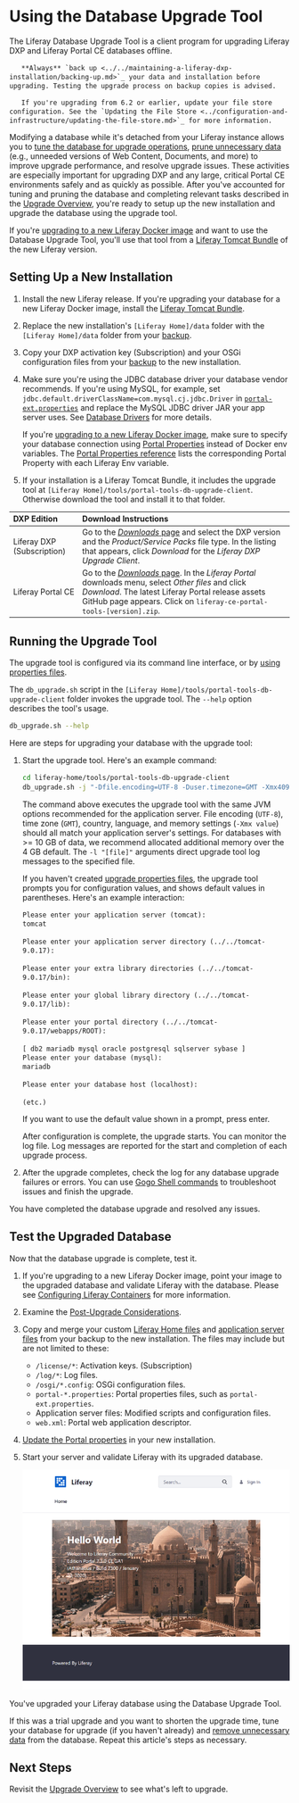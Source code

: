 # Using the Database Upgrade Tool

The Liferay Database Upgrade Tool is a client program for upgrading Liferay DXP and Liferay Portal CE databases offline.

```important::
   **Always** `back up <../../maintaining-a-liferay-dxp-installation/backing-up.md>`_ your data and installation before upgrading. Testing the upgrade process on backup copies is advised.
```

```important::
   If you're upgrading from 6.2 or earlier, update your file store configuration. See the `Updating the File Store <../configuration-and-infrastructure/updating-the-file-store.md>`_ for more information.
```

Modifying a database while it's detached from your Liferay instance allows you to [tune the database for upgrade operations](../upgrade-stability-and-performance/database-tuning-for-upgrades.md), [prune unnecessary data](../upgrade-stability-and-performance/database-tuning-for-upgrades.md) (e.g., unneeded versions of Web Content, Documents, and more) to improve upgrade performance, and resolve upgrade issues. These activities are especially important for upgrading DXP and any large, critical Portal CE environments safely and as quickly as possible. After you've accounted for tuning and pruning the database and completing relevant tasks described in the [Upgrade Overview](./upgrade-overview.md), you're ready to setup up the new installation and upgrade the database using the upgrade tool.

If you're [upgrading to a new Liferay Docker image](../../installing-liferay/using-liferay-docker-images/upgrading-to-a-new-docker-image.md) and want to use the Database Upgrade Tool, you'll use that tool from a [Liferay Tomcat Bundle](../../installation-and-upgrades/installing-liferay/installing-a-liferay-tomcat-bundle.md) of the new Liferay version.

## Setting Up a New Installation

1. Install the new Liferay release. If you're upgrading your database for a new Liferay Docker image, install the [Liferay Tomcat Bundle](../../installation-and-upgrades/installing-liferay/installing-a-liferay-tomcat-bundle.md).

1. Replace the new installation's `[Liferay Home]/data` folder with the `[Liferay Home]/data` folder from your [backup](../../maintaining-a-liferay-dxp-installation/backing-up.md).

1. Copy your DXP activation key (Subscription) and your OSGi configuration files from your [backup](../../maintaining-a-liferay-dxp-installation/backing-up.md#liferay-home) to the new installation.

1. Make sure you're using the JDBC database driver your database vendor recommends. If you're using MySQL, for example, set `jdbc.default.driverClassName=com.mysql.cj.jdbc.Driver` in [`portal-ext.properties`](../../reference/portal-properties.md) and replace the MySQL JDBC driver JAR your app server uses. See [Database Drivers](../configuration-and-infrastructure/migrating-configurations-and-properties.md#database-drivers) for more details.

    If you're [upgrading to a new Liferay Docker image](../../installing-liferay/using-liferay-docker-images/upgrading-to-a-new-docker-image.md), make sure to specify your database connection using [Portal Properties](../../reference/portal-properties.md) instead of Docker env variables. The [Portal Properties reference](https://docs.liferay.com/dxp/portal/7.3-latest/propertiesdoc/portal.properties.html) lists the corresponding Portal Property with each Liferay Env variable.

1. If your installation is a Liferay Tomcat Bundle, it includes the upgrade tool at `[Liferay Home]/tools/portal-tools-db-upgrade-client`. Otherwise download the tool and install it to that folder.

| DXP Edition                | Download Instructions                                                                                                                                                                                                                                                         |
| :------------------------- | :---------------------------------------------------------------------------------------------------------------------------------------------------------------------------------------------------------------------------------------------------------------------------- |
| Liferay DXP (Subscription) | Go to the [_Downloads_ page](https://customer.liferay.com/group/customer/downloads) and select the DXP version and the _Product/Service Packs_ file type. In the listing that appears, click _Download_ for the _Liferay DXP Upgrade Client_.                                 |
| Liferay Portal CE          | Go to the [_Downloads_ page](https://www.liferay.com/downloads-community). In the _Liferay Portal_ downloads menu, select _Other files_ and click _Download_. The latest Liferay Portal release assets GitHub page appears. Click on `liferay-ce-portal-tools-[version].zip`. |

## Running the Upgrade Tool

The upgrade tool is configured via its command line interface, or by [using properties files](../reference/database-upgrade-tool-reference.md#manual-configuration).

The `db_upgrade.sh` script in the `[Liferay Home]/tools/portal-tools-db-upgrade-client` folder invokes the upgrade tool. The `--help` option describes the tool's usage.

```bash
db_upgrade.sh --help
```

Here are steps for upgrading your database with the upgrade tool:

1. Start the upgrade tool. Here's an example command:

    ```bash
    cd liferay-home/tools/portal-tools-db-upgrade-client
    db_upgrade.sh -j "-Dfile.encoding=UTF-8 -Duser.timezone=GMT -Xmx4096m" -l "output.log"
    ```

    The command above executes the upgrade tool with the same JVM options recommended for the application server. File encoding (`UTF-8`), time zone (`GMT`), country, language, and memory settings (`-Xmx value`) should all match your application server's settings. For databases with >= 10 GB of data, we recommend allocated additional memory over the 4 GB default. The `-l "[file]"` arguments direct upgrade tool log messages to the specified file.

    If you haven't created [upgrade properties files](../reference/database-upgrade-tool-reference.md#manual-configuration), the upgrade tool prompts you for configuration values, and shows default values in parentheses. Here's an example interaction:

    ```
    Please enter your application server (tomcat):
    tomcat

    Please enter your application server directory (../../tomcat-9.0.17):

    Please enter your extra library directories (../../tomcat-9.0.17/bin):

    Please enter your global library directory (../../tomcat-9.0.17/lib):

    Please enter your portal directory (../../tomcat-9.0.17/webapps/ROOT):

    [ db2 mariadb mysql oracle postgresql sqlserver sybase ]
    Please enter your database (mysql):
    mariadb

    Please enter your database host (localhost):

    (etc.)
    ```

    If you want to use the default value shown in a prompt, press enter.

    After configuration is complete, the upgrade starts. You can monitor the log file. Log messages are reported for the start and completion of each upgrade process.

1. After the upgrade completes, check the log for any database upgrade failures or errors. You can use [Gogo Shell commands](../upgrade-stability-and-performance/upgrading-modules-using-gogo-shell.md) to troubleshoot issues and finish the upgrade.

You have completed the database upgrade and resolved any issues.

## Test the Upgraded Database

Now that the database upgrade is complete, test it.

1. If you're upgrading to a new Liferay Docker image, point your image to the upgraded database and validate Liferay with the database. Please see [Configuring Liferay Containers](../../installing-liferay/using-liferay-docker-images/configuring-containers.md) for more information.

1. Examine the [Post-Upgrade Considerations](./post-upgrade-considerations.md).

1. Copy and merge your custom [Liferay Home files](../../maintaining-a-liferay-dxp-installation/backing-up.md#liferay-home) and [application server files](../../maintaining-a-liferay-dxp-installation/backing-up.md#application-server) from your backup to the new installation. The files may include but are not limited to these:

    - `/license/*`: Activation keys. (Subscription)
    - `/log/*`: Log files.
    - `/osgi/*.config`: OSGi configuration files.
    - `portal-*.properties`: Portal properties files, such as `portal-ext.properties`.
    - Application server files: Modified scripts and configuration files.
    - `web.xml`: Portal web application descriptor.

1. [Update the Portal properties](../configuration-and-infrastructure/migrating-configurations-and-properties.md#migrating-portal-properties) in your new installation.

1. Start your server and validate Liferay with its upgraded database.

    ![Here is the Liferay DXP landing screen.](./using-the-database-upgrade-tool/images/01.png)

You've upgraded your Liferay database using the Database Upgrade Tool.

If this was a trial upgrade and you want to shorten the upgrade time, tune your database for upgrade (if you haven't already) and [remove unnecessary data](../upgrade-stability-and-performance/database-pruning-for-faster-upgrades.md) from the database. Repeat this article's steps as necessary.

## Next Steps

Revisit the [Upgrade Overview](./upgrade-overview.md) to see what's left to upgrade.
